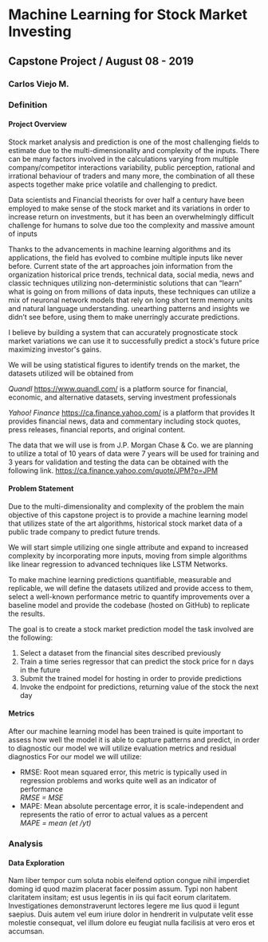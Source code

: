# Machine Learning for Stock Market Investing
## Capstone Project / August 08 - 2019
### Carlos Viejo M.

### Definition
#### Project Overview
Stock market analysis and prediction is one of the most challenging fields to estimate due to the multi-dimensionality and complexity of the inputs. There can be many factors involved in the calculations varying from multiple company/competitor interactions variability, public perception, rational and irrational behaviour of traders and many more, the combination of all these aspects together make price volatile and challenging to predict.

Data scientists and Financial theorists for over half a century have been employed to make sense of the stock market and its variations in order to increase return on investments, but it has been an overwhelmingly difficult challenge for humans to solve due too  the complexity and massive amount of inputs

Thanks to the advancements in machine learning algorithms and its applications, the field has evolved to combine multiple inputs like never before. Current state of the art approaches join information from the organization historical price trends, technical data, social media, news and classic techniques utilizing non-deterministic solutions that can “learn” what is going on from millions of data inputs, these techniques can utilize a mix of neuronal network models that rely on long short term memory units and natural language understanding. unearthing patterns and insights we didn’t see before, using them to make unerringly accurate predictions.

I believe by building a system that can accurately prognosticate stock market variations we can use it to successfully predict a stock's future price maximizing investor's gains.

We will be using statistical figures to identify trends on the market, the datasets utilized will be obtained from 

*Quandl* 
https://www.quandl.com/ is a platform source for financial, economic, and alternative datasets, serving investment professionals 

*Yahoo! Finance* 
https://ca.finance.yahoo.com/ is a platform that provides  It provides financial news, data and commentary including stock quotes, press releases, financial reports, and original content.

The data that we will use is from J.P. Morgan Chase & Co.  we are planning to utilize a total of 10 years of data were 7 years will be used for training and 3 years for validation and testing
the data can be obtained with the following link. https://ca.finance.yahoo.com/quote/JPM?p=JPM

#### Problem Statement

Due to the multi-dimensionality and complexity of the problem the main objective of this capstone project is to provide a machine learning model that utilizes state of the art algorithms, historical stock market data of a public trade company to predict future trends. 

We will start simple utilizing one single attribute and expand to increased complexity by incorporating more inputs, moving from simple algorithms like linear regression to advanced techniques like LSTM Networks.  

To make machine learning predictions quantifiable, measurable and replicable, we will define the datasets utilized and provide access to them, select a well-known performance metric to quantify improvements over a baseline model and provide the codebase (hosted on GitHub) to replicate the results.

The goal is to create a stock market prediction model the task involved are the following:

1. Select a dataset from the financial sites described previously
2. Train a time series regressor that can predict the stock price for n days in the future
3. Submit the trained model for hosting in order to provide predictions
4. Invoke the endpoint for predictions, returning value of the stock the next day

#### Metrics

After our machine learning model has been trained is quite important  to assess how well the model it is able to capture patterns and predict, in order to diagnostic our model we will utilize evaluation metrics and residual diagnostics
For our model we will utilize:

* RMSE: Root mean squared error, this metric is typically used in regression problems and works quite well as an indicator of performance <br>
    *RMSE = MSE*
* MAPE: Mean absolute percentage error, it is scale-independent and represents the ratio of error to actual values as a percent <br>
    *MAPE = mean (et /yt)*

### Analysis
#### Data Exploration

Nam liber tempor cum soluta nobis eleifend option congue nihil imperdiet doming id quod mazim placerat facer possim assum. Typi non habent claritatem insitam; est usus legentis in iis qui facit eorum claritatem. Investigationes demonstraverunt lectores legere me lius quod ii legunt saepius. Duis autem vel eum iriure dolor in hendrerit in vulputate velit esse molestie consequat, vel illum dolore eu feugiat nulla facilisis at vero eros et accumsan.
